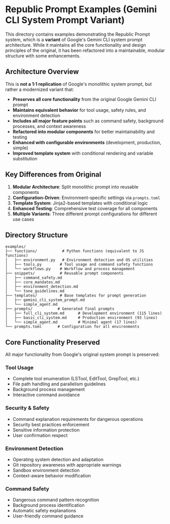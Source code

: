 # Republic Prompt Examples (Gemini CLI System Prompt Variant)

This directory contains examples demonstrating the Republic Prompt system, which is a **variant** of Google's Gemini CLI system prompt architecture. While it maintains all the core functionality and design principles of the original, it has been refactored into a maintainable, modular structure with some enhancements.

## Architecture Overview

This is **not a 1:1 replication** of Google's monolithic system prompt, but rather a modernized variant that:

- **Preserves all core functionality** from the original Google Gemini CLI prompt
- **Maintains equivalent behavior** for tool usage, safety rules, and environment detection
- **Includes all major feature points** such as command safety, background processes, and context awareness
- **Refactored into modular components** for better maintainability and testing
- **Enhanced with configurable environments** (development, production, simple)
- **Improved template system** with conditional rendering and variable substitution

## Key Differences from Original

1. **Modular Architecture**: Split monolithic prompt into reusable components
2. **Configuration-Driven**: Environment-specific settings via `prompts.toml`
3. **Template System**: Jinja2-based templates with conditional logic
4. **Enhanced Testing**: Comprehensive test coverage for all components
5. **Multiple Variants**: Three different prompt configurations for different use cases

## Directory Structure

```
examples/
├── functions/           # Python functions (equivalent to JS functions)
│   ├── environment.py   # Environment detection and OS utilities
│   ├── tools.py        # Tool usage and command safety functions  
│   └── workflows.py    # Workflow and process management
├── snippets/           # Reusable prompt components
│   ├── command_safety.md
│   ├── core_mandates.md
│   ├── environment_detection.md
│   └── tone_guidelines.md
├── templates/          # Base templates for prompt generation
│   ├── gemini_cli_system_prompt.md
│   └── simple_agent.md
├── prompts/           # Generated final prompts
│   ├── full_cli_system.md      # Development environment (115 lines)
│   ├── basic_cli_system.md     # Production environment (93 lines)
│   └── simple_agent.md         # Minimal agent (17 lines)
└── prompts.toml       # Configuration for all environments
```

## Core Functionality Preserved

All major functionality from Google's original system prompt is preserved:

### Tool Usage
- Complete tool enumeration (LSTool, EditTool, GrepTool, etc.)
- File path handling and parallelism guidelines
- Background process management
- Interactive command avoidance

### Security & Safety
- Command explanation requirements for dangerous operations
- Security best practices enforcement
- Sensitive information protection
- User confirmation respect

### Environment Detection
- Operating system detection and adaptation
- Git repository awareness with appropriate warnings
- Sandbox environment detection
- Context-aware behavior modification

### Command Safety
- Dangerous command pattern recognition
- Background process identification
- Automatic safety explanations
- User-friendly command guidance
